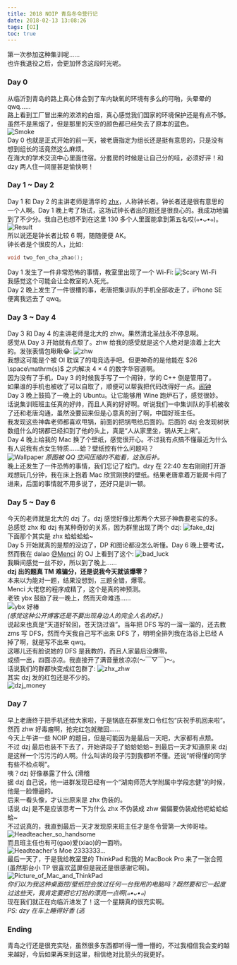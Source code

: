 ```yaml
---
title: 2018 NOIP 青岛冬令营行记
date: 2018-02-13 13:08:26
tags: [OI]
toc: true
---
```

第一次参加这种集训呢……  
也许我退役之后，会更加怀念这段时光呢。

### Day 0
从临沂到青岛的路上真心体会到了车内缺氧的环境有多么的可啪，头晕晕的 qwq……  
路上看到工厂冒出来的浓浓的白烟，真心感觉我们国家的环境保护还是有点不够。虽然不是黑烟了，但是那里的天空的颜色都已经失去了原本的蓝色。  
![Smoke](https://raw.githubusercontent.com/Chickking-Website/SomeFile/master/201802/smoke.jpeg)  
Day 0 也就是正式开始的前一天，被老唐指定为组长还是挺有意思的，只是没有想到组长的活竟然这么麻烦。  
在海大的学术交流中心里面住宿。分套房的时候是让自己分的哇，必须好评！和 dzy 两人住一间屋甚是愉快啊！
### Day 1 ~ Day 2
Day 1 和 Day 2 的主讲老师是清华的 [zhx](https://github.com/haoxizhong)，人称钟长者。钟长者还是很有意思的一个人啊。Day 1 晚上考了场试，这场试钟长者出的题还是很良心的。我成功地骗到了不少分。我自己也想不到在这里 130 多个人里面能拿到第五名哎(๑•ᴗ•๑)。
![Result](https://raw.githubusercontent.com/Chickking-Website/SomeFile/master/201802/day1_test.png)  
所以说还是钟长者比较 6 啊，随随便便 AK。  
钟长者是个很皮的人，比如:
~~~ cpp
void two_fen_cha_zhao();
~~~ 
Day 1 发生了一件非常恐怖的事情，教室里出现了一个 Wi-Fi:
![Scary Wi-Fi](https://raw.githubusercontent.com/Chickking-Website/SomeFile/master/201802/scary_wifi.jpeg)  
我感觉这个可能会让全教室的人死光。  
Day 2 晚上发生了一件很槽的事，老唐把集训队的手机全部收走了，iPhone SE 便离我远去了 qwq。

### Day 3 ~ Day 4
Day 3 和 Day 4 的主讲老师是北大的 zhw。果然清北圣战永不停息啊。  
感觉从 Day 3 开始就有点颓了。zhw 给我的感受就是这个人绝对是浪着上北大的。发张表情包瞅瞅😂:
![zhw](https://github.com/Chickking-Website/SomeFile/blob/master/201802/zhw1.jpg?raw=true)  
我想这可能是个被 OI 耽误了的电竞选手吧。但更神奇的是他能在 $26 \space\mathrm{s}$ 之内解决 $4 \times 4$ 的数字华容道啊。  
因为没有了手机，Day 3 的时候我手写了一个闹钟，学的 C++ 倒是管用了。  
如果谁的手机也被收了可以自取了，顺便可以帮我把代码改得好一点。[闹钟](https://pan.baidu.com/s/1ghestdL)  
Day 3 晚上鼓捣了一晚上的 Ubuntu。让它能够用 Wine 跑炉石了，感觉很妙。  
话说集训班班主任真的好帅，而且人真的好好啊。听说我们一中集训队的手机被收了还和老唐沟通，虽然没要回来但是心意真的到了啊，中国好班主任。  
我发现这些神犇老师都喜欢甩锅，前面的把锅甩给后面的。后面的 dzj 会发现树状数组什么的锅都已经扣到了他的头上，真是“人从家里坐，锅从天上来”。  
Day 4 晚上给我的 Mac 换了个壁纸，感觉很开心。不过我有点搞不懂最近为什么有人说我有点女生特质……蛤？壁纸控有什么问题吗？  
![Wallpaper](https://raw.githubusercontent.com/Chickking-Website/SomeFile/master/201802/new_wallpaper.png)
*原图被 QQ 空间压缩的不能看，这张后补。*  
晚上还发生了一件恐怖的事情，我们忘记了栓门。dzy 在 22:40 左右刚刚打开游戏想玩几分钟，我在床上抱着 Mac 欣赏刚换的壁纸。结果老唐拿着万能房卡闯了进来，后面的事情就不用多说了，还好只是训一顿。
### Day 5 ~ Day 6
今天的老师就是北大的 dzj 了。dzj 感觉好像比那两个大邪子神犇要老实的多。  
总感觉 zhx 和 dzj 有某种奇妙的关系，因为群里出现了两个 dzj:
![fake_dzj](https://github.com/Chickking-Website/SomeFile/blob/master/201802/fake_dzj.png?raw=true)  
下面那个其实是 zhx 蛤蛤蛤蛤~   
Day 5 开始就真的是颓的没边了，DP 和图论都没怎么听懂。Day 6 晚上要考试，然而我在 dalao [@Menci](https://github.com/Menci/) 的 OJ 上看到了这个:
![bad_luck](https://raw.githubusercontent.com/Chickking-Website/SomeFile/master/201802/bad_luck.png)  
我瞬间感觉一丝不妙，所以到了晚上……  
**dzj 出的题真 TM 难骗分，还是说我今天就该爆零？**  
本来以为能对一题，结果没想到，三题全错，爆零。  
Menci 大佬您的程序成精了，这个是真的神预测。  
老铁 ybx 鼓励了我一晚上，然而天命难违……  
![ybx 好棒](https://raw.githubusercontent.com/Chickking-Website/SomeFile/master/201802/22CECC04-198D-4296-B5CA-EFE81426324F.jpeg)  
*(感觉这种公开博客还是不要出现身边人的完全人名的好。)*  
说起来也真是“天道好轮回，苍天饶过谁”。当年把 DFS 写的一溜一溜的，还去教 zms 写 DFS，然而今天我自己写不出来 DFS 了，明明全排列我在洛谷上已经 A 掉了啊，就是写不出来 qwq。  
这哪儿还有脸说她的 DFS 是我教的，而且人家最后没爆零。  
成绩一出，四面凉凉。我直接开了满音量放凉凉(～￣▽￣)～。  
话说我们的群都快变成红包群了:
![zhx_zhw](https://github.com/Chickking-Website/SomeFile/blob/master/201802/屏幕快照%202018-02-13%20上午12.15.58.png?raw=true)  
其实 dzj 发的红包还是不少的。  
![dzj_money](https://github.com/Chickking-Website/SomeFile/blob/master/201802/dzj.png?raw=true)
### Day 7
早上老唐终于把手机还给大家啦，于是锅底在群里发口令红包“庆祝手机回来啦”。  
然而 zhw 好毒瘤啊，抢完红包就撤回……  
今天上午讲一些 NOIP 的题目，但是可能因为是最后一天吧，大家都有点颓。  
不过 dzj 最后也装不下去了，开始讲段子了蛤蛤蛤蛤~
到最后一天才知道原来 dzj 是这样一个污污污的人啊。什么叫讲的段子污到我都听不懂。还说“听得懂的同学有些不检点啊”。  
咦？dzj 好像暴露了什么 (滑稽  
据 dzj 自己说，他一进群发现已经有一个“湖南师范大学附属中学段志健”的时候，他是一脸懵逼的。  
后来一看头像，才认出原来是 zhx 伪装的。  
话说 dzj 是不是应该思考一下为什么 zhx 不伪装成 zhw 偏偏要伪装成他呢蛤蛤蛤蛤~  
不过说真的，我直到最后一天才发现原来班主任才是冬令营第一大帅哥哇。  
![Headteacher_so_handsome](https://raw.githubusercontent.com/Chickking-Website/SomeFile/master/201802/ksb_handsome.jpeg)  
而且班主任也有可(gao)爱(xiao)的一面哟。  
![Headteacher's Moe](https://raw.githubusercontent.com/Chickking-Website/SomeFile/master/201802/屏幕快照%202018-02-13%20下午12.43.13.png)
2333333\...  
最后一天了，于是我给教室里的 ThinkPad 和我的 MacBook Pro 来了一张合照(虽然那台小 TP 很喜欢蓝屏但是我还是很感谢它啊)。
![Picture_of_Mac_and_ThinkPad](https://raw.githubusercontent.com/Chickking-Website/SomeFile/master/201802/mac_tp_picture.jpeg)  
*你们以为我这种桌面控/壁纸控会放过任何一台我用的电脑吗？既然要和它一起度过这些天，我肯定要把它打扮的漂亮一点啊(๑•ᴗ•๑)*  
现在我们就正在向临沂进发了！这一个星期真的很充实啊。  
*PS: dzy 在车上睡得好香 (逃*  

### Ending
青岛之行还是很充实哒，虽然很多东西都听得一懵一懵的，不过我相信我会变的越来越好，今后如果再来到这里，相信绝对比箭头的我更好。  